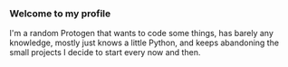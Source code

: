 ### Welcome to my profile
I'm a random Protogen that wants to code some things, has barely any knowledge, mostly just knows a little Python, and keeps abandoning the small projects I decide to start every now and then.
